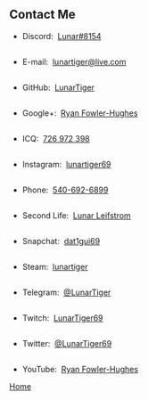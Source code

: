 <h2 id="contact">Contact Me</h2>
<ul>
  <li>Discord:&nbsp;&nbsp;<a href="https://discordapp.com/users/206291426932293634" target="_blank">Lunar#8154</a></li><hr style="height:1px; visibility:hidden;" />
  <li>E-mail:&nbsp;&nbsp;<a href="mailto:lunartiger@live.com" target="_top">lunartiger@live.com</a></li><hr style="height:1px; visibility:hidden;" />
  <!--<li><a href="https://www.facebook.com/lunartiger" target="_blank">Facebook</a></li><hr style="height:1px; visibility:hidden;" />-->
  <li>GitHub:&nbsp;&nbsp;<a href="https://github.com/LunarTiger" target="_blank">LunarTiger</a></li><hr style="height:1px; visibility:hidden;" />
  <li>Google+:&nbsp;&nbsp;<a href="https://plus.google.com/+RyanFowlerHughes" target="_blank">Ryan Fowler-Hughes</a></li><hr style="height:1px; visibility:hidden;" />
  <li>ICQ:&nbsp;&nbsp;<a href="https://icq.com/people/726972398" target="_blank">726 972 398</a></li><hr style="height:1px; visibility:hidden;" />
  <li>Instagram:&nbsp;&nbsp;<a href="https://www.instagram.com/lunartiger69/" target="_blank">lunartiger69</a></li><hr style="height:1px; visibility:hidden;" />
  <li>Phone:&nbsp;&nbsp;<a href="tel:+15406926899">540-692-6899</a></li><hr style="height:1px; visibility:hidden;" />
  <li>Second Life:&nbsp;&nbsp;<a href="https://my.secondlife.com/lunar.leifstrom" target="_blank">Lunar Leifstrom</a></li><hr style="height:1px; visibility:hidden;" />
  <li>Snapchat:&nbsp;&nbsp;<a href="https://www.snapchat.com/add/dat1gui69" target="_blank">dat1gui69</a></li><hr style="height:1px; visibility:hidden;" />
  <li>Steam:&nbsp;&nbsp;<a href="http://steamcommunity.com/id/lunartiger" target="_blank">lunartiger</a></li><hr style="height:1px; visibility:hidden;" />
  <li>Telegram:&nbsp;&nbsp;<a href="https://t.me/LunarTiger" target="_blank">@LunarTiger</a></li><hr style="height:1px; visibility:hidden;" />
  <li>Twitch:&nbsp;&nbsp;<a href="https://www.twitch.tv/lunartiger69" target="_blank">LunarTiger69</a></li><hr style="height:1px; visibility:hidden;" />
  <li>Twitter:&nbsp;&nbsp;<a href="https://twitter.com/LunarTiger69" target="_blank">@LunarTiger69</a></li><hr style="height:1px; visibility:hidden;" />
  <li>YouTube:&nbsp;&nbsp;<a href="https://www.youtube.com/user/69lunartiger" target="_blank">Ryan Fowler-Hughes</a></li>
</ul>
<footer><p><a href="/">Home</a></p></footer>